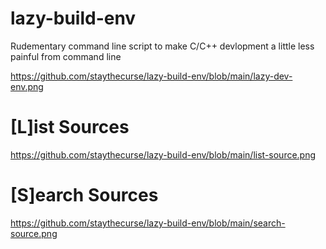 # lazy-build-env
Rudementary command line script to make C/C++ devlopment a little less painful from command line

https://github.com/staythecurse/lazy-build-env/blob/main/lazy-dev-env.png


# [L]ist Sources
https://github.com/staythecurse/lazy-build-env/blob/main/list-source.png


# [S]earch Sources
https://github.com/staythecurse/lazy-build-env/blob/main/search-source.png
